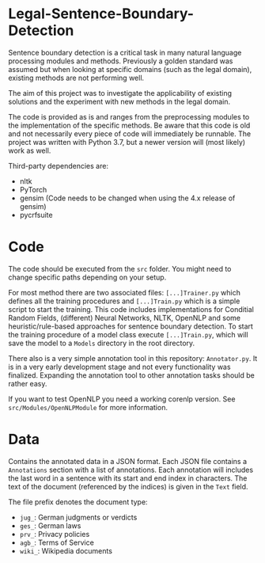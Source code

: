 # Legal-Sentence-Boundary-Detection

Sentence boundary detection is a critical task in many natural language processing modules and methods. 
Previously a golden standard was assumed but when looking at specific domains (such as the legal domain), existing methods are not performing well.

The aim of this project was to investigate the applicability of existing solutions and the experiment with new methods in the legal domain.

The code is provided as is and ranges from the preprocessing modules to the implementation of the specific methods. Be aware that this code is old and not necessarily every piece of code will immediately be runnable. The project was written with Python 3.7, but a newer version will (most likely) work as well.

Third-party dependencies are:
* nltk
* PyTorch
* gensim (Code needs to be changed when using the 4.x release of gensim)
* pycrfsuite

# Code

The code should be executed from the `src` folder. You might need to change specific paths depending on your setup.

For most method there are two associated files: `[...]Trainer.py` which defines all the training procedures and `[...]Train.py` which is a simple script to start the training. This code includes implementations for Conditial Random Fields, (different) Neural Networks, NLTK, OpenNLP and some heuristic/rule-based approaches for sentence boundary detection. To start the training procedure of a model class execute `[...]Train.py`, which will save the model to a `Models` directory in the root directory.

There also is a very simple annotation tool in this repository: `Annotator.py`. It is in a very early development stage and not every functionality was finalized. Expanding the annotation tool to other annotation tasks should be rather easy.

If you want to test OpenNLP you need a working corenlp version. See `src/Modules/OpenNLPModule` for more information.

# Data

Contains the annotated data in a JSON format. Each JSON file contains a `Annotations` section with a list of annotations. Each annotation will includes the last word in a sentence with its start and end index in characters.
The text of the document (referenced by the indices) is given in the `Text` field. 

The file prefix denotes the document type:
* `jug_`: German judgments or verdicts
* `ges_`: German laws
* `prv_`: Privacy policies
* `agb_`: Terms of Service
* `wiki_`: Wikipedia documents